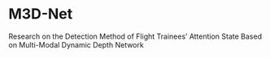 # M3D-Net
Research on the Detection Method of Flight Trainees’ Attention State Based on Multi-Modal Dynamic Depth Network
